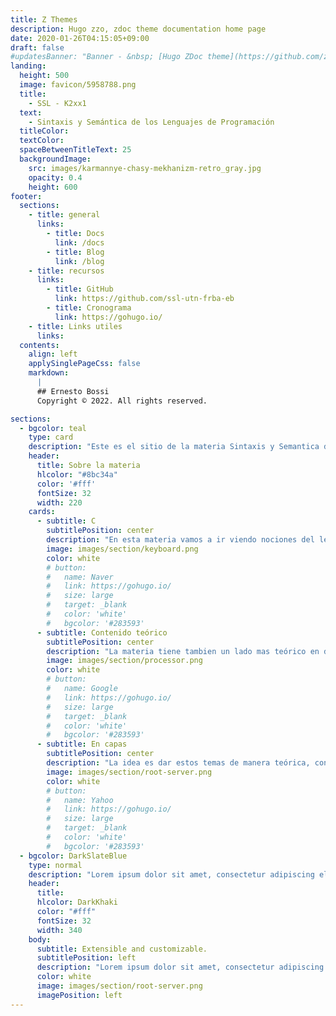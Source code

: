```yaml
---
title: Z Themes
description: Hugo zzo, zdoc theme documentation home page
date: 2020-01-26T04:15:05+09:00
draft: false
#updatesBanner: "Banner - &nbsp; [Hugo ZDoc theme](https://github.com/zzossig/hugo-theme-zdoc) &nbsp; just arrived"
landing:
  height: 500
  image: favicon/5958788.png
  title:
    - SSL - K2xx1
  text:
    - Sintaxis y Semántica de los Lenguajes de Programación
  titleColor:
  textColor:
  spaceBetweenTitleText: 25
  backgroundImage: 
    src: images/karmannye-chasy-mekhanizm-retro_gray.jpg
    opacity: 0.4
    height: 600
footer:
  sections:
    - title: general
      links:
        - title: Docs
          link: /docs
        - title: Blog
          link: /blog
    - title: recursos
      links:
        - title: GitHub
          link: https://github.com/ssl-utn-frba-eb
        - title: Cronograma
          link: https://gohugo.io/
    - title: Links utiles
      links:
  contents: 
    align: left
    applySinglePageCss: false
    markdown:
      |
      ## Ernesto Bossi
      Copyright © 2022. All rights reserved.

sections:
  - bgcolor: teal
    type: card
    description: "Este es el sitio de la materia Sintaxis y Semantica de los Lenguajes para el curso K2XXX. Se trata de una materia curricular de 2do año de la carrera de Ingeniería en Sistemas de Información, en UTN FRBA."
    header: 
      title: Sobre la materia
      hlcolor: "#8bc34a"
      color: '#fff'
      fontSize: 32
      width: 220
    cards:
      - subtitle: C
        subtitlePosition: center
        description: "En esta materia vamos a ir viendo nociones del lenguaje de programación C, asi como las abstracciones y estructuras que se usan en él. Veremos tambien herramientas tales como Bison y YACC"
        image: images/section/keyboard.png
        color: white
        # button: 
        #   name: Naver
        #   link: https://gohugo.io/
        #   size: large
        #   target: _blank
        #   color: 'white'
        #   bgcolor: '#283593'
      - subtitle: Contenido teórico
        subtitlePosition: center
        description: "La materia tiene tambien un lado mas teórico en donde veremos autómatas, expresiones regulares, parsers y análisis semántico. Iremos gradualmente viendo estos temas a lo largo de la cursada."
        image: images/section/processor.png
        color: white
        # button: 
        #   name: Google
        #   link: https://gohugo.io/
        #   size: large
        #   target: _blank
        #   color: 'white'
        #   bgcolor: '#283593'
      - subtitle: En capas
        subtitlePosition: center
        description: "La idea es dar estos temas de manera teórica, con ejemplos en clase, y que puedan aplicarse los conceptos teóricos en la práctica, tanto en clase como en ejercicios y prácticas."
        image: images/section/root-server.png
        color: white
        # button: 
        #   name: Yahoo
        #   link: https://gohugo.io/
        #   size: large
        #   target: _blank
        #   color: 'white'
        #   bgcolor: '#283593'
  - bgcolor: DarkSlateBlue
    type: normal
    description: "Lorem ipsum dolor sit amet, consectetur adipiscing elit. Fusce id eleifend erat. Integer eget mattis augue. Suspendisse semper laoreet tortor sed convallis. Nulla ac euismod lorem"
    header:
      title: 
      hlcolor: DarkKhaki
      color: "#fff"
      fontSize: 32
      width: 340
    body:
      subtitle: Extensible and customizable.
      subtitlePosition: left
      description: "Lorem ipsum dolor sit amet, consectetur adipiscing elit. Fusce id eleifend erat. Integer eget mattis augue. Suspendisse semper laoreet tortor sed convallis. Nulla ac euismod lorem"
      color: white
      image: images/section/root-server.png
      imagePosition: left
---
```

